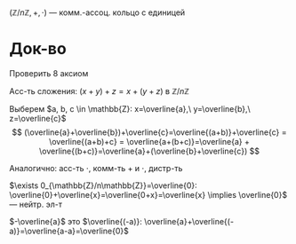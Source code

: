 $(\mathbb{Z}/n\mathbb{Z}, +, \cdot)$ — комм.-ассоц. кольцо с единицей

# Док-во

Проверить 8 аксиом

Асс-ть сложения:
$(x+y)+z=x+(y+z)$ в $\mathbb{Z}/n\mathbb{Z}$

Выберем $a, b, c \in \mathbb{Z}: x=\overline{a},\ y=\overline{b},\ z=\overline{c}$
$$
(\overline{a}+\overline{b})+\overline{c}=\overline{(a+b)}+\overline{c} = \overline{(a+b)+c} = \overline{a+(b+c)}=\overline{a} + \overline{(b+c)}=\overline{a}+(\overline{b}+\overline{c})    
$$

Аналогично: асс-ть $\cdot$, комм-ть $+$ и $\cdot$, дистр-ть

$\exists 0_{\mathbb{Z}/n\mathbb{Z}}=\overline{0}: \overline{0}+\overline{x}=\overline{0+x}=\overline{x} \implies \overline{0}$ — нейтр. эл-т

$-\overline{a}$ это $\overline{(-a)}: \overline{a}+\overline{(-a)}=\overline{a-a}=\overline{0}$
